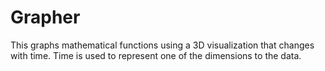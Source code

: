 # Grapher

This graphs mathematical functions using a 3D visualization that changes with time.  Time is used to represent one of the dimensions to the data.

